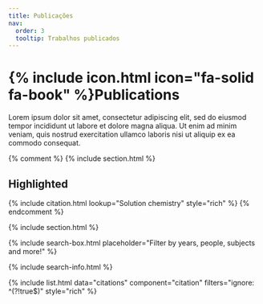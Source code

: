```yaml
---
title: Publicações
nav:
  order: 3
  tooltip: Trabalhos publicados
---
```


# {% include icon.html icon="fa-solid fa-book" %}Publications

Lorem ipsum dolor sit amet, consectetur adipiscing elit, sed do eiusmod tempor incididunt ut labore et dolore magna aliqua.
Ut enim ad minim veniam, quis nostrud exercitation ullamco laboris nisi ut aliquip ex ea commodo consequat.

{% comment %}
{% include section.html %}

## Highlighted

{% include citation.html lookup="Solution chemistry" style="rich" %}
{% endcomment %}

{% include section.html %}

{% include search-box.html placeholder="Filter by years, people, subjects and more!" %}

{% include search-info.html %}

{% include list.html data="citations" component="citation" filters="ignore: ^(?!true$)" style="rich" %}
